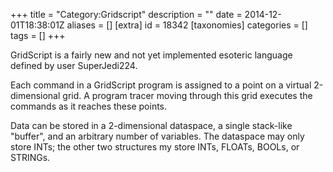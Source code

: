 +++
title = "Category:Gridscript"
description = ""
date = 2014-12-01T18:38:01Z
aliases = []
[extra]
id = 18342
[taxonomies]
categories = []
tags = []
+++

GridScript is a fairly new and not yet implemented esoteric language defined by user SuperJedi224.

Each command in a GridScript program is assigned to a point on a virtual 2-dimensional grid. A program tracer moving through this grid executes the commands as it reaches these points.

Data can be stored in a 2-dimensional dataspace, a single stack-like "buffer", and an arbitrary number of variables. The dataspace may only store INTs; the other two structures my store INTs, FLOATs, BOOLs, or STRINGs.
